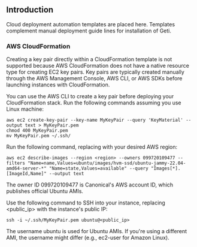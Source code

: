 <!---
Copyright (C) 2022-2025 Intel Corporation
LIMITED EDGE SOFTWARE DISTRIBUTION LICENSE
-->

## Introduction

Cloud deployment automation templates are placed here. Templates complement manual deployment guide lines for installation of Geti.

### AWS CloudFormation

Creating a key pair directly within a CloudFormation template is not supported because AWS CloudFormation does not have a native resource
type for creating EC2 key pairs. Key pairs are typically created manually through the AWS Management Console, AWS CLI, or AWS SDKs before
launching instances with CloudFormation.

You can use the AWS CLI to create a key pair before deploying your CloudFormation stack. Run the following commands assuming you use Linux machine:

```
aws ec2 create-key-pair --key-name MyKeyPair --query 'KeyMaterial' --output text > MyKeyPair.pem
chmod 400 MyKeyPair.pem
mv MyKeyPair.pem ~/.ssh/
```

Run the following command, replacing <region> with your desired AWS region:

```
aws ec2 describe-images --region <region> --owners 099720109477 --filters "Name=name,Values=ubuntu/images/hvm-ssd/ubuntu-jammy-22.04-amd64-server-*" "Name=state,Values=available" --query "Images[*].[ImageId,Name]" --output text
```

The owner ID 099720109477 is Canonical's AWS account ID, which publishes official Ubuntu AMIs.

Use the following command to SSH into your instance, replacing <public_ip> with the instance's public IP:

```
ssh -i ~/.ssh/MyKeyPair.pem ubuntu@<public_ip>
```

The username ubuntu is used for Ubuntu AMIs. If you're using a different AMI, the username might differ (e.g., ec2-user for Amazon Linux).
